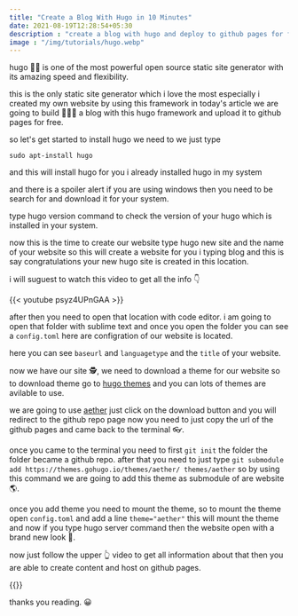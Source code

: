 ```yaml
---
title: "Create a Blog With Hugo in 10 Minutes"
date: 2021-08-19T12:28:54+05:30
description : "create a blog with hugo and deploy to github pages for free no need to download wordpress"
image : "/img/tutorials/hugo.webp"
---
```


hugo 👋🏼 is one of the most powerful open source static site generator with its amazing speed and flexibility.

this is the only static site generator which i love the most especially i created my own website by using this framework in today's article we are going to build 🧑🏼‍💻 a blog with this hugo framework and upload it to github pages for free.

so let's get started to install hugo we need to we just type 
```
sudo apt-install hugo 
```

and this will install hugo for you i already installed hugo in my system

and there is a spoiler alert if you are using windows then you need to be search for and download it for your system.

type hugo version command to check the version of your hugo which is installed in your system. 

now this is the time to create our website type hugo new site and the name of your website so this will create a website for you i typing blog and this is say congratulations your new hugo site is created in this location.

i will suguest to watch this video to get all the info 👇

{{< youtube psyz4UPnGAA >}}

after then you need to open that location with code editor. i am going to open that folder with sublime text and once you open the folder you can see a `config.toml`  here are configration of our website is located.

here you can see `baseurl`  and `languagetype`  and the `title`  of your website.

now we have our site 🕵️, we need to download a theme for our website so to download theme go to [hugo themes](https://themes.gohugo.io) and you can lots of themes are avilable to use.

we are going to use [aether](https://themes.gohugo.io/themes/aether/) just click on the download button and you will redirect to the github repo page now you need to just copy the url of the github pages and came back to the terminal 👓.

once you came to the terminal you need to first `git init`  the folder the folder became a github repo. after that you need to just type `git submodule add https://themes.gohugo.io/themes/aether/ themes/aether`  so by using this command we are going to add this theme as submodule of are website 🌎.

once you add theme you need to mount the theme, so to mount the theme open `config.toml`  and add a line `theme="aether"`  this will mount the theme and now if you type hugo server command then the website open with a brand new look 👀.

now just follow the upper 👆 video to get all information about that then you are able to create content and host on github pages.

{{<blog-post-ad>}}

thanks you reading. 😀